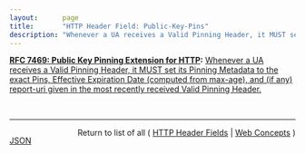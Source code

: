 ```yaml
---
layout:      page
title:       "HTTP Header Field: Public-Key-Pins"
description: "Whenever a UA receives a Valid Pinning Header, it MUST set its Pinning Metadata to the exact Pins, Effective Expiration Date (computed from max-age), and (if any) report-uri given in the most recently received Valid Pinning Header."
---
```


**[RFC 7469: Public Key Pinning Extension for HTTP](/specs/IETF/RFC/7469 "This document defines a new HTTP header that allows web host operators to instruct user agents to remember (&#34;pin&#34;) the hosts' cryptographic identities over a period of time. During that time, user agents (UAs) will require that the host presents a certificate chain including at least one Subject Public Key Info structure whose fingerprint matches one of the pinned fingerprints for that host. By effectively reducing the number of trusted authorities who can authenticate the domain during the lifetime of the pin, pinning may reduce the incidence of man-in-the-middle attacks due to compromised Certification Authorities."):** [Whenever a UA receives a Valid Pinning Header, it MUST set its Pinning Metadata to the exact Pins, Effective Expiration Date (computed from max-age), and (if any) report-uri given in the most recently received Valid Pinning Header.](http://tools.ietf.org/html/rfc7469#section-2.5 "Read documentation for HTTP Header Field &#34;Public-Key-Pins&#34;")

<br/>
<hr/>

<p style="float : left"><a href="Public-Key-Pins.json" title="JSON representing this particular Web Concept value">JSON</a></p>
<p style="text-align: right">Return to list of all ( <a href="../http-headers">HTTP Header Fields</a> | <a href="../">Web Concepts</a> )</p>
